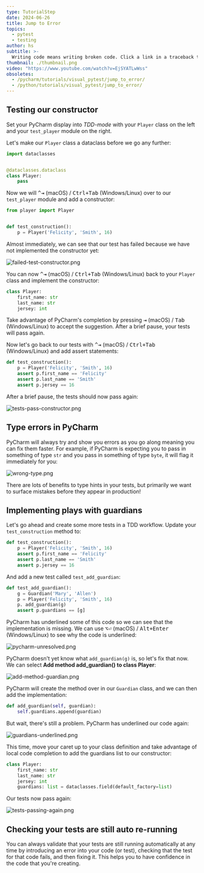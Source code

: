 ```yaml
---
type: TutorialStep
date: 2024-06-26
title: Jump to Error
topics:
  - pytest
  - testing
author: hs
subtitle: >-
  Writing code means writing broken code. Click a link in a traceback to open a file on the line of the error.
thumbnail: ./thumbnail.png
video: "https://www.youtube.com/watch?v=EjSYATLwWss"
obsoletes:
  - /pycharm/tutorials/visual_pytest/jump_to_error/
  - /python/tutorials/visual_pytest/jump_to_error/
---
```


## Testing our constructor

Set your PyCharm display into _TDD-mode_ with your `Player` class on the left and your `test_player` module on the right.

Let's make our `Player` class a dataclass before we go any further:

```python
import dataclasses


@dataclasses.dataclass
class Player:
    pass
```

Now we will <kbd>^⇥</kbd> (macOS) / <kbd>Ctrl+Tab</kbd> (Windows/Linux) over to our `test_player` module and add a constructor:

```python
from player import Player


def test_construction():
    p = Player('Felicity', 'Smith', 16)
```

Almost immediately, we can see that our test has failed because we have not implemented the constructor yet:

![failed-test-constructor.png](failed-test-constructor.png)

You can now <kbd>^⇥</kbd> (macOS) / <kbd>Ctrl+Tab</kbd> (Windows/Linux) back to your `Player` class and implement the constructor:

```python
class Player:
    first_name: str
    last_name: str
    jersey: int
```

Take advantage of PyCharm's completion by pressing <kbd>⇥</kbd> (macOS) / <kbd>Tab</kbd> (Windows/Linux) to accept the suggestion. After a brief pause, your tests will pass again.

Now let's go back to our tests with <kbd>^⇥</kbd> (macOS) / <kbd>Ctrl+Tab</kbd> (Windows/Linux) and add assert statements:

```python
def test_construction():
    p = Player('Felicity', 'Smith', 16)
    assert p.first_name == 'Felicity'
    assert p.last_name == 'Smith'
    assert p.jersey == 16
```

After a brief pause, the tests should now pass again:

![tests-pass-constructor.png](tests-pass-constructor.png)

## Type errors in PyCharm

PyCharm will always try and show you errors as you go along meaning you can fix them faster. For example, if PyCharm is expecting you to pass in something of type `str` and you pass in something of type `byte`, it will flag it immediately for you:

![wrong-type.png](wrong-type.png)

There are lots of benefits to type hints in your tests, but primarily we want to surface mistakes before they appear in production!

## Implementing plays with guardians

Let's go ahead and create some more tests in a TDD workflow. Update your `test_construction` method to:

```python
def test_construction():
    p = Player('Felicity', 'Smith', 16)
    assert p.first_name == 'Felicity'
    assert p.last_name == 'Smith'
    assert p.jersey == 16
```

And add a new test called `test_add_guardian`:

```python
def test_add_guardian():
    g = Guardian('Mary', 'Allen')
    p = Player('Felicity', 'Smith', 16)
    p. add_guardian(g)
    assert p.guardians == [g]
```

PyCharm has underlined some of this code so we can see that the implementation is missing. We can use <kbd>⌥⏎</kbd> (macOS) / <kbd>Alt+Enter</kbd> (Windows/Linux) to see why the code is underlined:

![pycharm-unresolved.png](pycharm-unresolved.png)

PyCharm doesn't yet know what `add_guardian(g)` is, so let's fix that now. We can select **Add method add_guardian() to class Player**:

![add-method-guardian.png](add-method-guardian.png)

PyCharm will create the method over in our `Guardian` class, and we can then add the implementation:

```python
def add_guardian(self, guardian):
    self.guardians.append(guardian)
```

But wait, there's still a problem. PyCharm has underlined our code again:

![guardians-underlined.png](guardians-underlined.png)

This time, move your caret up to your class definition and take advantage of local code completion to add the guardians list to our constructor:

```python
class Player:
    first_name: str
    last_name: str
    jersey: int
    guardians: list = dataclasses.field(default_factory=list)
```

Our tests now pass again:

![tests-passing-again.png](tests-passing-again.png)

## Checking your tests are still auto re-running

You can always validate that your tests are still running automatically at any time by introducing an error into your code (or test), checking that the test for that code fails, and then fixing it. This helps you to have confidence in the code that you're creating.
